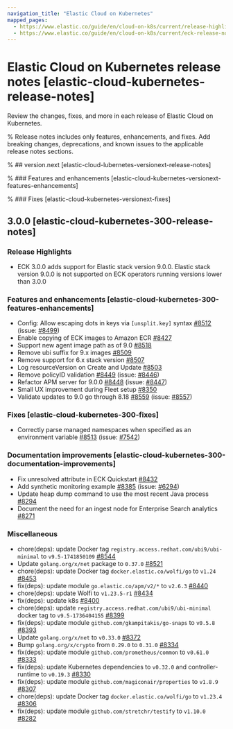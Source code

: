 ```yaml
---
navigation_title: "Elastic Cloud on Kubernetes"
mapped_pages:
  - https://www.elastic.co/guide/en/cloud-on-k8s/current/release-highlights.html
  - https://www.elastic.co/guide/en/cloud-on-k8s/current/eck-release-notes.html
---
```


# Elastic Cloud on Kubernetes release notes [elastic-cloud-kubernetes-release-notes]
Review the changes, fixes, and more in each release of Elastic Cloud on Kubernetes. 

% Release notes includes only features, enhancements, and fixes. Add breaking changes, deprecations, and known issues to the applicable release notes sections. 

% ## version.next [elastic-cloud-lubernetes-versionext-release-notes]

% ### Features and enhancements [elastic-cloud-kubernetes-versionext-features-enhancements]

% ### Fixes [elastic-cloud-kubernetes-versionext-fixes]

## 3.0.0 [elastic-cloud-kubernetes-300-release-notes]

### Release Highlights
- ECK 3.0.0 adds support for Elastic stack version 9.0.0. Elastic stack version 9.0.0 is not supported on ECK operators running versions lower than 3.0.0

### Features and enhancements [elastic-cloud-kubernetes-300-features-enhancements]
- Config: Allow escaping dots in keys via `[unsplit.key]` syntax [#8512](https://github.com/elastic/cloud-on-k8s/pull/8512) (issue: [#8499](https://github.com/elastic/cloud-on-k8s/issues/8499))
- Enable copying of ECK images to Amazon ECR [#8427](https://github.com/elastic/cloud-on-k8s/pull/8427)
- Support new agent image path as of 9.0 [#8518](https://github.com/elastic/cloud-on-k8s/pull/8518)
- Remove ubi suffix for 9.x images [#8509](https://github.com/elastic/cloud-on-k8s/pull/8509)
- Remove support for 6.x stack version [#8507](https://github.com/elastic/cloud-on-k8s/pull/8507)
- Log resourceVersion on Create and Update [#8503](https://github.com/elastic/cloud-on-k8s/pull/8503)
- Remove policyID validation [#8449](https://github.com/elastic/cloud-on-k8s/pull/8449) (issue: [#8446](https://github.com/elastic/cloud-on-k8s/issues/8446))
- Refactor APM server for 9.0.0 [#8448](https://github.com/elastic/cloud-on-k8s/pull/8448) (issue: [#8447](https://github.com/elastic/cloud-on-k8s/issues/8447))
- Small UX improvement during Fleet setup [#8350](https://github.com/elastic/cloud-on-k8s/pull/8350)
- Validate updates to 9.0 go through 8.18 [#8559](https://github.com/elastic/cloud-on-k8s/pull/8559) (issue: [#8557](https://github.com/elastic/cloud-on-k8s/issues/8557))

### Fixes [elastic-cloud-kubernetes-300-fixes]
- Correctly parse managed namespaces when specified as an environment variable [#8513](https://github.com/elastic/cloud-on-k8s/pull/8513) (issue: [#7542](https://github.com/elastic/cloud-on-k8s/issues/7542))

### Documentation improvements [elastic-cloud-kubernetes-300-documentation-improvements]
- Fix unresolved attribute in ECK Quickstart [#8432](https://github.com/elastic/cloud-on-k8s/pull/8432)
- Add synthetic monitoring example [#8385](https://github.com/elastic/cloud-on-k8s/pull/8385) (issue: [#6294](https://github.com/elastic/cloud-on-k8s/issues/6294))
- Update heap dump command to use the most recent Java process [#8294](https://github.com/elastic/cloud-on-k8s/pull/8294)
- Document the need for an ingest node for Enterprise Search analytics [#8271](https://github.com/elastic/cloud-on-k8s/pull/8271)

### Miscellaneous
- chore(deps): update Docker tag `registry.access.redhat.com/ubi9/ubi-minimal` to `v9.5-1741850109` [#8544](https://github.com/elastic/cloud-on-k8s/pull/8544)
- Update `golang.org/x/net` package to `0.37.0` [#8521](https://github.com/elastic/cloud-on-k8s/pull/8521)
- chore(deps): update Docker tag `docker.elastic.co/wolfi/go` to `v1.24` [#8453](https://github.com/elastic/cloud-on-k8s/pull/8453)
- fix(deps): update module `go.elastic.co/apm/v2/*` to `v2.6.3` [#8440](https://github.com/elastic/cloud-on-k8s/pull/8440)
- chore(deps): update Wolfi to `v1.23.5-r1` [#8434](https://github.com/elastic/cloud-on-k8s/pull/8434)
- fix(deps): update k8s [#8400](https://github.com/elastic/cloud-on-k8s/pull/8400)
- chore(deps): update `registry.access.redhat.com/ubi9/ubi-minimal` docker tag to `v9.5-1736404155` [#8399](https://github.com/elastic/cloud-on-k8s/pull/8399)
- fix(deps): update module `github.com/gkampitakis/go-snaps` to `v0.5.8` [#8393](https://github.com/elastic/cloud-on-k8s/pull/8393)
- Update `golang.org/x/net` to `v0.33.0` [#8372](https://github.com/elastic/cloud-on-k8s/pull/8372)
- Bump `golang.org/x/crypto` from `0.29.0` to `0.31.0` [#8334](https://github.com/elastic/cloud-on-k8s/pull/8334)
- fix(deps): update module `github.com/prometheus/common` to `v0.61.0` [#8333](https://github.com/elastic/cloud-on-k8s/pull/8333)
- fix(deps): update Kubernetes dependencies to `v0.32.0` and controller-runtime to `v0.19.3` [#8330](https://github.com/elastic/cloud-on-k8s/pull/8330)
- fix(deps): update module `github.com/magiconair/properties` to `v1.8.9` [#8307](https://github.com/elastic/cloud-on-k8s/pull/8307)
- chore(deps): update Docker tag `docker.elastic.co/wolfi/go` to `v1.23.4` [#8306](https://github.com/elastic/cloud-on-k8s/pull/8306)
- fix(deps): update module `github.com/stretchr/testify` to `v1.10.0` [#8282](https://github.com/elastic/cloud-on-k8s/pull/8282)
